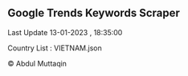 

## Google Trends Keywords Scraper 
 
Last Update 13-01-2023 , 18:35:00

Country List :
VIETNAM.json



© Abdul Muttaqin 
